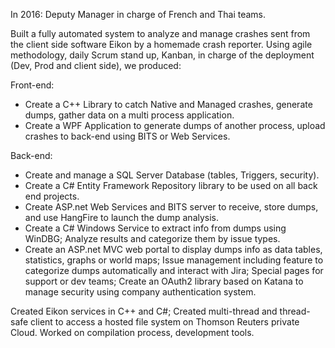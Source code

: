 
  In 2016: Deputy Manager in charge of French and Thai teams.

Built a fully automated system to analyze and manage crashes sent from the client side software Eikon by a homemade crash reporter.
Using agile methodology, daily Scrum stand up, Kanban, in charge of the deployment (Dev, Prod and client side), we produced:

Front-end:
* Create a C++ Library to catch Native and Managed crashes, generate dumps, gather data on a multi process application.
* Create a WPF Application to generate dumps of another process, upload crashes to back-end using BITS or Web Services.

Back-end:
* Create and manage a SQL Server Database (tables, Triggers, security).
* Create a C# Entity Framework Repository library to be used on all back end projects.
* Create ASP.net Web Services and BITS server to receive, store dumps, and use HangFire to launch the dump analysis.
* Create a C# Windows Service to extract info from dumps using WinDBG; Analyze results and categorize them by issue types.
* Create an ASP.net MVC web portal to display dumps info as data tables, statistics, graphs or world maps; Issue management including feature to categorize dumps automatically and interact with Jira; Special pages for support or dev teams; Create an OAuth2 library based on Katana to manage security using company authentication system.

Created Eikon services in C++ and C#; Created multi-thread and thread-safe client to access a hosted file system on Thomson Reuters private Cloud. Worked on compilation process, development tools.
